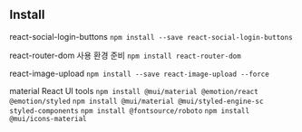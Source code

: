 
## Install
react-social-login-buttons
`npm install --save react-social-login-buttons`

react-router-dom 사용 환경 준비
`npm install react-router-dom`

react-image-upload
`npm install --save react-image-upload --force`

material React UI tools
`npm install @mui/material @emotion/react @emotion/styled`
`npm install @mui/material @mui/styled-engine-sc styled-components`
`npm install @fontsource/roboto`
`npm install @mui/icons-material`